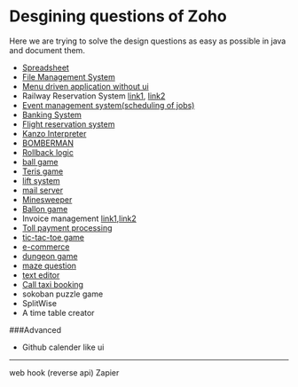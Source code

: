 # Desgining questions of Zoho

Here we are trying to solve the design questions as easy as possible in java and document them.

- [Spreadsheet](https://www.geeksforgeeks.org/zoho-interview-experience/)
- [File Management System](https://www.geeksforgeeks.org/zoho-interview-experience-chennai-jan-2020-off-campus/)
- [Menu driven application without ui](https://www.geeksforgeeks.org/zoho-interview-experience-off-campus-for-1-6-years-experienced/)
- Railway Reservation System [link1](https://www.geeksforgeeks.org/zoho-interview-experience-for-software-developer/), [link2](https://www.geeksforgeeks.org/zoho-interview-experience-set-35-campus/)
- [Event management system(scheduling of jobs)](https://www.geeksforgeeks.org/zoho-software-developer-interview-experience/)
- [Banking System](https://www.geeksforgeeks.org/zoho-interview-experience-set-42off-campus/)
- [Flight reservation system](https://www.geeksforgeeks.org/zoho-interview-experience-on-campus-set-41/)
- [Kanzo Interpreter](https://www.geeksforgeeks.org/zoho-interview-experience-on-campus/)
- [BOMBERMAN](https://www.geeksforgeeks.org/zoho-interview-experience-set-39-on-campus-drive-for-software-developer/)
- [Rollback logic](https://www.geeksforgeeks.org/zoho-interview-experience-set-34-off-campus/)
- [ball game](https://www.geeksforgeeks.org/zoho-interview-experience-set-32-campus/)
- [Teris game](https://www.geeksforgeeks.org/zoho-interview-experience-set-30-off-campus-software-developer/)
- [lift system](https://www.geeksforgeeks.org/zoho-interview-experience-set-27-off-campus-software-developer/)
- [mail server](https://www.geeksforgeeks.org/zoho-campus-drive-set-25-software-developer/)
- [Minesweeper](https://www.geeksforgeeks.org/zoho-campus-drive-set-24-software-developer/)
- [Ballon game](https://www.geeksforgeeks.org/zoho-interview-experience-set-23-off-campus/)
- Invoice management [link1](https://www.geeksforgeeks.org/zoho-interview-experience-set-17/),[link2](https://www.geeksforgeeks.org/zoho-interview-experience-set-13-on-campus/)
- [Toll payment processing](https://www.geeksforgeeks.org/zoho-interview-experience-set-15-off-campus-drive/)
- [tic-tac-toe game](https://www.geeksforgeeks.org/zoho-interview-experience-set-14-on-campus/)
- [e-commerce](https://www.geeksforgeeks.org/zoho-interview-experience-set-10-off-campus-drive/)
- [dungeon game](https://www.geeksforgeeks.org/zoho-interview-set-7-on-campus-drive/)
- [maze question](https://www.geeksforgeeks.org/zoho-interview-set-6-on-campus-drive/)
- [text editor](https://www.geeksforgeeks.org/zoho-interview-set-5-on-campus-drive/)
- [Call taxi booking](https://www.geeksforgeeks.org/zoho-interview-set-3-campus/)
- sokoban puzzle game
- SplitWise
- A time table creator

###Advanced
- Github calender like ui

-------
web hook (reverse api) 
Zapier
